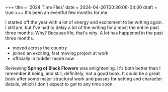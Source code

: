 +++
title = '2024 Time Flies'
date = 2024-04-26T00:36:06-04:00
draft = true
+++
It's been an eventful few months for me.

I started off the year with a lot of energy and excitement to be writing again. I still am, but I've had to delay a lot of the writing for almost the entire past three months. Why? Because life, that's why. A lot has happened in the past three months.

* moved across the country
* joined an exciting, fast moving project at work
* officially in toddler mode now

Reviewing **Spring of Black Flowers** was enlightening. It's both better than I remember it being, and still, definitely, not a good book. It could be a great book after some major structural work and passes for setting and character details, which I don't expect to get to any time soon.